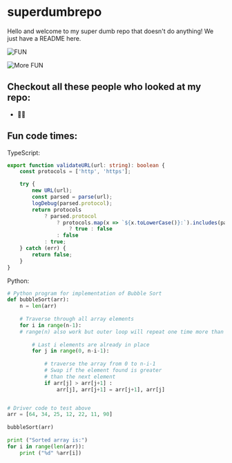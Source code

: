 # superdumbrepo

Hello and welcome to my super dumb repo that doesn't do anything! We just have a README here.

![FUN](https://www.animatedimages.org/data/media/499/animated-fun-image-0392.gif)

![More FUN](https://i.gifer.com/ELve.gif)

## Checkout all these people who looked at my repo:
* 👩🏾


## Fun code times:

TypeScript:
```typescript
export function validateURL(url: string): boolean {
    const protocols = ['http', 'https'];

    try {
        new URL(url);
        const parsed = parse(url);
        logDebug(parsed.protocol);
        return protocols
            ? parsed.protocol
                ? protocols.map(x => `${x.toLowerCase()}:`).includes(parsed.protocol) 
                    ? true : false
                : false
            : true;
    } catch (err) {
        return false;
    }
}
```

Python:
```python
# Python program for implementation of Bubble Sort 
def bubbleSort(arr): 
    n = len(arr) 
  
    # Traverse through all array elements 
    for i in range(n-1): 
    # range(n) also work but outer loop will repeat one time more than needed. 
  
        # Last i elements are already in place 
        for j in range(0, n-i-1): 
  
            # traverse the array from 0 to n-i-1 
            # Swap if the element found is greater 
            # than the next element 
            if arr[j] > arr[j+1] : 
                arr[j], arr[j+1] = arr[j+1], arr[j] 


# Driver code to test above 
arr = [64, 34, 25, 12, 22, 11, 90] 
  
bubbleSort(arr) 
  
print ("Sorted array is:") 
for i in range(len(arr)): 
    print ("%d" %arr[i])
```
